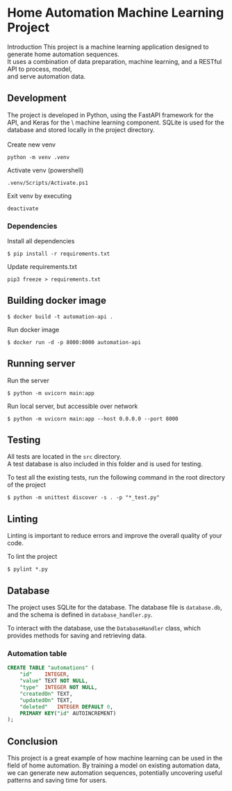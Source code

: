 # Home Automation Machine Learning Project

Introduction
This project is a machine learning application designed to generate home automation sequences. \
It uses a combination of data preparation, machine learning, and a RESTful API to process, model, \
and serve automation data.



## Development
The project is developed in Python, using the FastAPI framework for the API, and Keras for the \ 
machine learning component. SQLite is used for the database and stored locally in the project directory. \
\
Create new venv
```
python -m venv .venv
```

Activate venv (powershell)
```
.venv/Scripts/Activate.ps1
```

Exit venv by executing
```
deactivate
```
### Dependencies
Install all dependencies
```
$ pip install -r requirements.txt
```

Update  requirements.txt 
```
pip3 freeze > requirements.txt 
```

## Building docker image
```
$ docker build -t automation-api .
```
Run docker image
```
$ docker run -d -p 8000:8000 automation-api
```


## Running server
Run the server
```
$ python -m uvicorn main:app
```

Run local server, but accessible over network
```
$ python -m uvicorn main:app --host 0.0.0.0 --port 8000
```

## Testing

All tests are located in the `src` directory.\
A test database is also included in this folder and is used for testing.

To test all the existing tests, run the following command in the root directory of the project
```
$ python -m unittest discover -s . -p "*_test.py"
```

## Linting
Linting is important to reduce errors and improve the overall quality of your code.

To lint the project
```
$ pylint *.py 
```

## Database
The project uses SQLite for the database. The database file is `database.db`, and the schema is defined in `database_handler.py`.

To interact with the database, use the `DatabaseHandler` class, which provides methods for saving and retrieving data.
### Automation table
```sql
CREATE TABLE "automations" (
	"id"	INTEGER,
	"value"	TEXT NOT NULL,
	"type"	INTEGER NOT NULL,
	"createdOn"	TEXT,
	"updatedOn"	TEXT,
	"deleted"	INTEGER DEFAULT 0,
	PRIMARY KEY("id" AUTOINCREMENT)
);
```

##  Conclusion
This project is a great example of how machine learning can be used in the field of home automation. By training a model on existing automation data, we can generate new automation sequences, potentially uncovering useful patterns and saving time for users.
